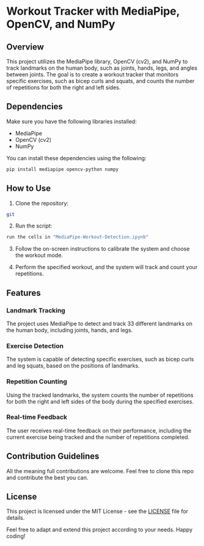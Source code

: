 # Workout Tracker with MediaPipe, OpenCV, and NumPy

## Overview

This project utilizes the MediaPipe library, OpenCV (cv2), and NumPy to track landmarks on the human body, such as joints, hands, legs, and angles between joints. The goal is to create a workout tracker that monitors specific exercises, such as bicep curls and squats, and counts the number of repetitions for both the right and left sides.

## Dependencies

Make sure you have the following libraries installed:

- MediaPipe
- OpenCV (cv2)
- NumPy

You can install these dependencies using the following:

```bash
pip install mediapipe opencv-python numpy
```

## How to Use

1. Clone the repository:

```bash
git 
```

2. Run the script:

```bash
run the cells in "MediaPipe-Workout-Detection.ipynb"
```

3. Follow the on-screen instructions to calibrate the system and choose the workout mode.

4. Perform the specified workout, and the system will track and count your repetitions.

## Features

### Landmark Tracking

The project uses MediaPipe to detect and track 33 different landmarks on the human body, including joints, hands, and legs.

### Exercise Detection

The system is capable of detecting specific exercises, such as bicep curls and leg squats, based on the positions of landmarks.

### Repetition Counting

Using the tracked landmarks, the system counts the number of repetitions for both the right and left sides of the body during the specified exercises.

### Real-time Feedback

The user receives real-time feedback on their performance, including the current exercise being tracked and the number of repetitions completed.

## Contribution Guidelines

All the meaning full contributions are welcome. Feel free to clone this repo and contribute the best you can.

## License

This project is licensed under the MIT License - see the [LICENSE](./LICENSE) file for details.

Feel free to adapt and extend this project according to your needs. Happy coding!